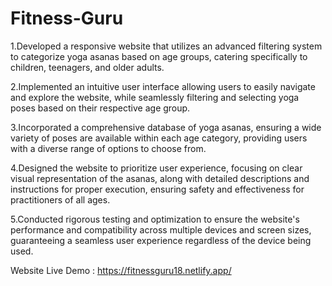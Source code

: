 # Fitness-Guru
1.Developed a responsive website that utilizes an advanced filtering system to categorize yoga asanas based on age groups, catering specifically to children, teenagers, and older adults.

2.Implemented an intuitive user interface allowing users to easily navigate and explore the website, while seamlessly filtering and selecting yoga poses based on their respective age group.

3.Incorporated a comprehensive database of yoga asanas, ensuring a wide variety of poses are available within each age category, providing users with a diverse range of options to choose from.

4.Designed the website to prioritize user experience, focusing on clear visual representation of the asanas, along with detailed descriptions and instructions for proper execution, ensuring safety and effectiveness for practitioners of all ages.

5.Conducted rigorous testing and optimization to ensure the website's performance and compatibility across multiple devices and screen sizes, guaranteeing a seamless user experience regardless of the device being used.




Website Live Demo : https://fitnessguru18.netlify.app/
